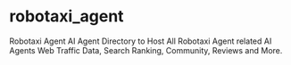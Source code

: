 # robotaxi_agent
Robotaxi Agent AI Agent Directory to Host All Robotaxi Agent related AI Agents Web Traffic Data, Search Ranking, Community, Reviews and More.
